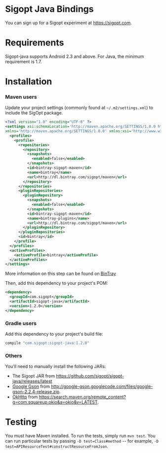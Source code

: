 # Sigopt Java Bindings

You can sign up for a Sigopt experiment at https://sigopt.com.

Requirements
============

Sigopt-java supports Android 2.3 and above. For Java, the minimum requirement is 1.7.

Installation
============

### Maven users

Update your project settings (commonly found at `~/.m2/settings.xml`) to include the SigOpt package.

```xml
<?xml version="1.0" encoding="UTF-8" ?>
<settings xsi:schemaLocation='http://maven.apache.org/SETTINGS/1.0.0 http://maven.apache.org/xsd/settings-1.0.0.xsd'
xmlns='http://maven.apache.org/SETTINGS/1.0.0' xmlns:xsi='http://www.w3.org/2001/XMLSchema-instance'>
  <profiles>
    <profile>
      <repositories>
        <repository>
          <snapshots>
            <enabled>false</enabled>
          </snapshots>
          <id>bintray-sigopt-maven</id>
          <name>bintray</name>
          <url>http://dl.bintray.com/sigopt/maven</url>
        </repository>
      </repositories>
      <pluginRepositories>
        <pluginRepository>
          <snapshots>
            <enabled>false</enabled>
          </snapshots>
          <id>bintray-sigopt-maven</id>
          <name>bintray-plugins</name>
          <url>http://dl.bintray.com/sigopt/maven</url>
        </pluginRepository>
      </pluginRepositories>
      <id>bintray</id>
    </profile>
  </profiles>
  <activeProfiles>
    <activeProfile>bintray</activeProfile>
  </activeProfiles>
</settings>
```

More information on this step can be found on [BinTray](https://bintray.com/sigopt/maven/sigopt-java/view)

Then, add this dependency to your project's POM:

```xml
<dependency>
  <groupId>com.sigopt</groupId>
  <artifactId>sigopt-java</artifactId>
  <version>1.2.0</version>
</dependency>
```


### Gradle users

Add this dependency to your project's build file:

```groovy
compile "com.sigopt:sigopt-java:1.2.0"
```

### Others

You'll need to manually install the following JARs:

* The Sigopt JAR from https://github.com/sigopt/sigopt-java/releases/latest
* [Google Gson](http://code.google.com/p/google-gson/) from <http://google-gson.googlecode.com/files/google-gson-2.2.4-release.zip>.
* [OkHttp](http://square.github.io/okhttp/) from <https://search.maven.org/remote_content?g=com.squareup.okio&a=okio&v=LATEST>.

Testing
=======

You must have Maven installed. To run the tests, simply run `mvn test`. You can run particular tests by passing `-D test=Class#method` -- for example, `-D test=APIResourceTest#constructResourceFromJson`.

